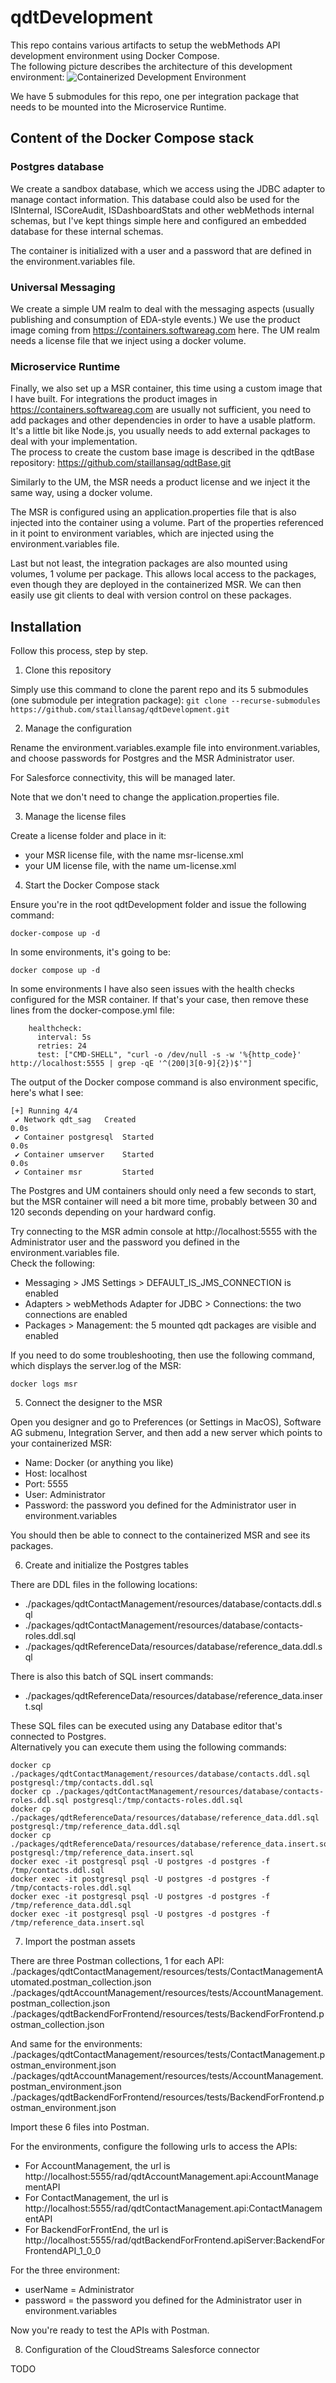 # qdtDevelopment

This repo contains various artifacts to setup the webMethods API development environment using Docker Compose.  
The following picture describes the architecture of this development environment:
![Containerized Development Environment](./documentation/qdt-containerized-development-environment.png)

We have 5 submodules for this repo, one per integration package that needs to be mounted into the Microservice Runtime.


##  Content of the Docker Compose stack

### Postgres database

We create a sandbox database, which we access using the JDBC adapter to manage contact information.
This database could also be used for the ISInternal, ISCoreAudit, ISDashboardStats and other webMethods internal schemas, but I've kept things simple here and configured an embedded database for these internal schemas.

The container is initialized with a user and a password that are defined in the environment.variables file.

### Universal Messaging

We create a simple UM realm to deal with the messaging aspects (usually publishing and consumption of EDA-style events.)
We use the product image coming from https://containers.softwareag.com here.
The UM realm needs a license file that we inject using a docker volume.

### Microservice Runtime

Finally, we also set up a MSR container, this time using a custom image that I have built. For integrations the product images in https://containers.softwareag.com are usually not sufficient, you need to add packages and other dependencies in order to have a usable platform. It's a little bit like Node.js, you usually needs to add external packages to deal with your implementation.  
The process to create the custom base image is described in the qdtBase repository: https://github.com/staillansag/qdtBase.git  

Similarly to the UM, the MSR needs a product license and we inject it the same way, using a docker volume.  

The MSR is configured using an application.properties file that is also injected into the container using a volume. Part of the properties referenced in it point to environment variables, which are injected using the environment.variables file.

Last but not least, the integration packages are also mounted using volumes, 1 volume per package. This allows local access to the packages, even though they are deployed in the containerized MSR. We can then easily use git clients to deal with version control on these packages.

##  Installation

Follow this process, step by step.

1.  Clone this repository

Simply use this command to clone the parent repo and its 5 submodules (one submodule per integration package):
```git clone --recurse-submodules https://github.com/staillansag/qdtDevelopment.git```

2.  Manage the configuration

Rename the environment.variables.example file into environment.variables, and choose passwords for Postgres and the MSR Administrator user.  

For Salesforce connectivity, this will be managed later.

Note that we don't need to change the application.properties file.  


3.  Manage the license files

Create a license folder and place in it:
-   your MSR license file, with the name msr-license.xml 
-   your UM license file, with the name um-license.xml 


4.  Start the Docker Compose stack

Ensure you're in the root qdtDevelopment folder and issue the following command:
```
docker-compose up -d
```

In some environments, it's going to be:
```
docker compose up -d
```

In some environments I have also seen issues with the health checks configured for the MSR container.
If that's your case, then remove these lines from the docker-compose.yml file:

```
    healthcheck:
      interval: 5s
      retries: 24
      test: ["CMD-SHELL", "curl -o /dev/null -s -w '%{http_code}' http://localhost:5555 | grep -qE '^(200|3[0-9]{2})$'"]
```

The output of the Docker compose command is also environment specific, here's what I see:
```
[+] Running 4/4
 ✔ Network qdt_sag   Created                                                                                                                                                                                                         0.0s
 ✔ Container postgresql  Started                                                                                                                                                                                                         0.0s
 ✔ Container umserver    Started                                                                                                                                                                                                         0.0s
 ✔ Container msr         Started
 ```

 The Postgres and UM containers should only need a few seconds to start, but the MSR container will need a bit more time, probably between 30 and 120 seconds depending on your hardward config.  

 Try connecting to the MSR admin console at http://localhost:5555 with the Administrator user and the password you defined in the environment.variables file.  
 Check the following:
 -  Messaging > JMS Settings > DEFAULT_IS_JMS_CONNECTION is enabled
 -  Adapters > webMethods Adapter for JDBC > Connections: the two connections are enabled
 -  Packages > Management: the 5 mounted qdt packages are visible and enabled

If you need to do some troubleshooting, then use the following command, which displays the server.log of the MSR:
```
docker logs msr
```

5.  Connect the designer to the MSR

Open you designer and go to Preferences (or Settings in MacOS), Software AG submenu, Integration Server, and then add a new server which points to your containerized MSR:
-   Name: Docker (or anything you like)
-   Host: localhost
-   Port: 5555
-   User: Administrator
-   Password: the password you defined for the Administrator user in environment.variables

You should then be able to connect to the containerized MSR and see its packages.  

6.  Create and initialize the Postgres tables

There are DDL files in the following locations:
-   ./packages/qdtContactManagement/resources/database/contacts.ddl.sql
-   ./packages/qdtContactManagement/resources/database/contacts-roles.ddl.sql
-   ./packages/qdtReferenceData/resources/database/reference_data.ddl.sql

There is also this batch of SQL insert commands:
-   ./packages/qdtReferenceData/resources/database/reference_data.insert.sql

These SQL files can be executed using any Database editor that's connected to Postgres.  
Alternatively you can execute them using the following commands:
```
docker cp ./packages/qdtContactManagement/resources/database/contacts.ddl.sql postgresql:/tmp/contacts.ddl.sql
docker cp ./packages/qdtContactManagement/resources/database/contacts-roles.ddl.sql postgresql:/tmp/contacts-roles.ddl.sql
docker cp ./packages/qdtReferenceData/resources/database/reference_data.ddl.sql postgresql:/tmp/reference_data.ddl.sql
docker cp ./packages/qdtReferenceData/resources/database/reference_data.insert.sql postgresql:/tmp/reference_data.insert.sql
docker exec -it postgresql psql -U postgres -d postgres -f /tmp/contacts.ddl.sql
docker exec -it postgresql psql -U postgres -d postgres -f /tmp/contacts-roles.ddl.sql
docker exec -it postgresql psql -U postgres -d postgres -f /tmp/reference_data.ddl.sql
docker exec -it postgresql psql -U postgres -d postgres -f /tmp/reference_data.insert.sql
```

7.  Import the postman assets

There are three Postman collections, 1 for each API:
./packages/qdtContactManagement/resources/tests/ContactManagementAutomated.postman_collection.json
./packages/qdtAccountManagement/resources/tests/AccountManagement.postman_collection.json
./packages/qdtBackendForFrontend/resources/tests/BackendForFrontend.postman_collection.json

And same for the environments:
./packages/qdtContactManagement/resources/tests/ContactManagement.postman_environment.json
./packages/qdtAccountManagement/resources/tests/AccountManagement.postman_environment.json
./packages/qdtBackendForFrontend/resources/tests/BackendForFrontend.postman_environment.json

Import these 6 files into Postman.

For the environments, configure the following urls to access the APIs:
-   For AccountManagement, the url is http://localhost:5555/rad/qdtAccountManagement.api:AccountManagementAPI
-   For ContactManagement, the url is http://localhost:5555/rad/qdtContactManagement.api:ContactManagementAPI
-   For BackendForFrontEnd, the url is http://localhost:5555/rad/qdtBackendForFrontend.apiServer:BackendForFrontendAPI_1_0_0

For the three environment:
-   userName = Administrator
-   password = the password you defined for the Administrator user in environment.variables

Now you're ready to test the APIs with Postman.

8.  Configuration of the CloudStreams Salesforce connector

TODO
